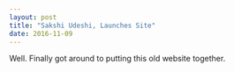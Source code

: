 ```yaml
---
layout: post
title: "Sakshi Udeshi, Launches Site"
date: 2016-11-09
---
```


Well. Finally got around to putting this old website together. 